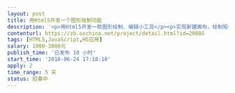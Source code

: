 ```yaml
---                
layout: post       
title: 用Html5开发一个图形绘制功能           
description: '<p>用Html5开发一款图形绘制、编辑小工具</p><p>实现新建画布，绘制矩形框，实现矩形框的拖动、拉伸，矩形框属性编辑，将矩形框的位置及属性保存到文件。</p><p>有兴趣的请加qq：<span style="color: black;">1350695671</span></p>'     
contenturl: https://zb.oschina.net/project/detail.html?id=20885      
tags: [HTML5,JavaScript,H5应用]            
salary: 1000-3000元          
publish_time: '已发布 10 小时'         
start_time: '2018-06-24 17:18:10'           
apply: 2                   
time_range: 5 天              
status: 招募中                  
---                 
```

